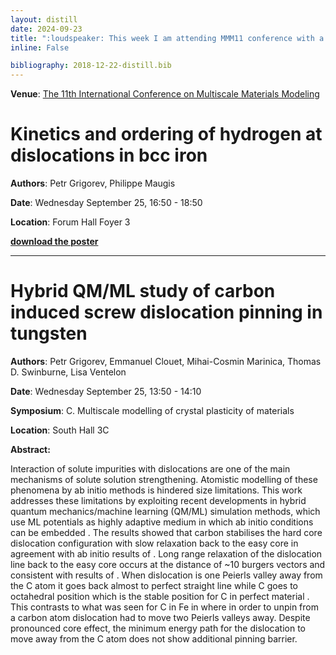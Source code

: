 ```yaml
---
layout: distill
date: 2024-09-23 
title: ":loudspeaker: This week I am attending MMM11 conference with a poster and a presentation"
inline: False

bibliography: 2018-12-22-distill.bib
---
```



**Venue**: [The 11th International Conference on Multiscale Materials Modeling](https://mmm11.ipm.cz/)

# Kinetics and ordering of hydrogen at dislocations in bcc iron

**Authors**: Petr Grigorev, Philippe Maugis

**Date**: Wednesday September 25, 16:50 - 18:50

**Location**:	Forum Hall Foyer 3

**<a href="/assets/pdf/Grigorev_AKMC.pdf" target="_blank" title="download poster pdf"> <i class="far fa-file-pdf" aria-hidden="true"></i> download the poster </a>**

---


# Hybrid QM/ML study of carbon induced screw dislocation pinning in tungsten

**Authors**: Petr Grigorev, Emmanuel Clouet, Mihai-Cosmin Marinica, Thomas D. Swinburne, Lisa Ventelon

**Date**: Wednesday September 25, 13:50 - 14:10

**Symposium**: C. Multiscale modelling of crystal plasticity of materials

**Location**:	South Hall 3C

**Abstract:**

Interaction of solute impurities with dislocations are one of the main mechanisms of solute solution strengthening. Atomistic modelling of these phenomena by ab initio methods is hindered size limitations. This work addresses these limitations by exploiting recent developments in hybrid quantum mechanics/machine learning (QM/ML) simulation methods, which use ML potentials as highly adaptive medium in which ab initio conditions can be embedded <d-cite key="Grigorev2023"></d-cite>. 
The results showed that carbon stabilises the hard core dislocation configuration with slow relaxation back to the easy core in agreement with ab initio results of <d-cite key="Luthi2017"></d-cite>. Long range relaxation of the dislocation line back to the easy core occurs at the distance of ~10 burgers vectors and consistent with results of <d-cite key="Hachet2020"></d-cite>. When dislocation is one Peierls valley away from the C atom it goes back almost to perfect straight line while C goes to octahedral position which is the stable position for C in perfect material <d-cite key="Luthi2017"></d-cite>. This contrasts to what was seen for C in Fe in <d-cite key="Allera2022"></d-cite> where in order to unpin from a carbon atom dislocation had to move two Peierls valleys away. Despite pronounced core effect, the minimum energy path for the dislocation to move away from the C atom does not show additional pinning barrier.

